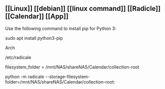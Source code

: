 ## [[Linux]] [[debian]] [[linux command]] [[Radicle]] [[Calendar]] [[App]]

Use the following command to install pip for Python 3:

sudo apt install python3-pip


Arch

/etc/radicale

filesystem_folder = /mnt/NAS/shareNAS/Calendar/collection-root

python -m radicale --storage-filesystem-folder=/mnt/NAS/shareNAS/Calendar/collection-root:
